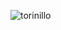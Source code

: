 ![torinillo](https://user-images.githubusercontent.com/30559667/103105702-63e61e80-45fd-11eb-823d-cf64c00b93f5.PNG)
